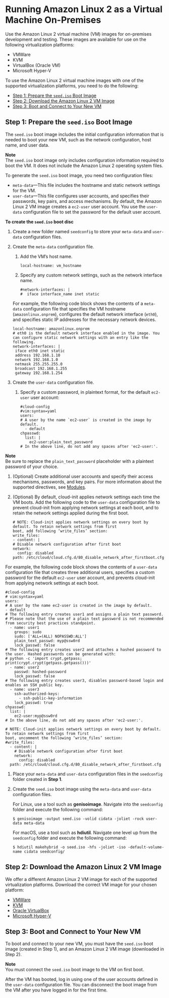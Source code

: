 # Running Amazon Linux 2 as a Virtual Machine On\-Premises<a name="amazon-linux-2-virtual-machine"></a>

Use the Amazon Linux 2 virtual machine \(VM\) images for on\-premises development and testing\. These images are available for use on the following virtualization platforms:
+ VMWare
+ KVM
+ VirtualBox \(Oracle VM\)
+ Microsoft Hyper\-V

To use the Amazon Linux 2 virtual machine images with one of the supported virtualization platforms, you need to do the following:
+ [Step 1: Prepare the `seed.iso` Boot Image](#amazon-linux-2-virtual-machine-prepare)
+ [Step 2: Download the Amazon Linux 2 VM Image](#amazon-linux-2-virtual-machine-download)
+ [Step 3: Boot and Connect to Your New VM](#amazon-linux-2-virtual-machine-boot)

## Step 1: Prepare the `seed.iso` Boot Image<a name="amazon-linux-2-virtual-machine-prepare"></a>

The `seed.iso` boot image includes the initial configuration information that is needed to boot your new VM, such as the network configuration, host name, and user data\.

**Note**  
The `seed.iso` boot image only includes configuration information required to boot the VM\. It does not include the Amazon Linux 2 operating system files\.

To generate the `seed.iso` boot image, you need two configuration files:
+ `meta-data`—This file includes the hostname and static network settings for the VM\.
+ `user-data`—This file configures user accounts, and specifies their passwords, key pairs, and access mechanisms\. By default, the Amazon Linux 2 VM image creates a `ec2-user` user account\. You use the `user-data` configuration file to set the password for the default user account\.

**To create the `seed.iso` boot disc**

1. Create a new folder named `seedconfig` to store your `meta-data` and `user-data` configuration files\.

1. Create the `meta-data` configuration file\.

   1. Add the VM’s host name\.

      ```
      local-hostname: vm_hostname
      ```

   1. Specify any custom network settings, such as the network interface name\. 

      ```
      #network-interfaces: |
      #  iface interface_name inet static
      ```

   For example, the following code block shows the contents of a `meta-data` configuration file that specifies the VM hostname \(`amazonlinux.onprem`\), configures the default network interface \(`eth0`\), and specifies static IP addresses for the necessary network devices\.

   ```
   local-hostname: amazonlinux.onprem
   # eth0 is the default network interface enabled in the image. You can configure static network settings with an entry like the following.
   network-interfaces: |
    iface eth0 inet static
    address 192.168.1.10
    network 192.168.1.0
    netmask 255.255.255.0
    broadcast 192.168.1.255
    gateway 192.168.1.254
   ```

1. Create the `user-data` configuration file\.

   1. Specify a custom password, in plaintext format, for the default `ec2-user` user account:

      ```
      #cloud-config
      #vim:syntax=yaml
      users:
      # A user by the name `ec2-user` is created in the image by default.
        - default
      chpasswd:
        list: |
          ec2-user:plain_text_password
      # In the above line, do not add any spaces after 'ec2-user:'.
      ```
**Note**  
Be sure to replace the `plain_text_password` placeholder with a plaintext password of your choice\.

   1. \(Optional\) Create additional user accounts and specify their access mechanisms, passwords, and key pairs\. For more information about the supported directives, see [Modules](http://cloudinit.readthedocs.io/en/latest/topics/modules.html)\.

   1. \(Optional\) By default, cloud\-init applies network settings each time the VM boots\. Add the following code to the `user-data` configuration file to prevent cloud\-init from applying network settings at each boot, and to retain the network settings applied during the first boot\.

      ```
      # NOTE: Cloud-init applies network settings on every boot by default. To retain network settings from first
      boot, add following ‘write_files’ section:
      write_files:
      - content: |
      # Disable network configuration after first boot
      network:
        config: disabled
      path: /etc/cloud/cloud.cfg.d/80_disable_network_after_firstboot.cfg
      ```

   For example, the following code block shows the contents of a `user-data` configuration file that creates three additional users, specifies a custom password for the default `ec2-user` user account, and prevents cloud\-init from applying network settings at each boot\.

   ```
   #cloud-config
   # vim:syntax=yaml
   users:
   # A user by the name ec2-user is created in the image by default.
   - default
   # The following entry creates user1 and assigns a plain text password.
   # Please note that the use of a plain text password is not recommended from security best practices standpoint.
     - name: user1
       groups: sudo
       sudo: ['ALL=(ALL) NOPASSWD:ALL']
       plain_text_passwd: myp@ssw0rd
       lock_passwd: false
   # The following entry creates user2 and attaches a hashed password to the user. Hashed passwords can be generated with:
   # python -c 'import crypt,getpass; print(crypt.crypt(getpass.getpass()))'
     - name: user2
       passwd: hashed-password
       lock_passwd: false
   # The following entry creates user3, disables password-based login and enables an SSH public key.
     - name: user3
       ssh-authorized-keys:
         - ssh-public-key-information
       lock_passwd: true
   chpasswd:
     list: |
       ec2-user:myp@ssw0rd
   # In the above line, do not add any spaces after 'ec2-user:'.
   
   # NOTE: Cloud-init applies network settings on every boot by default. To retain network settings from first
   boot, uncomment the following ‘write_files’ section:
   #write_files:
     - content: |
       # Disable network configuration after first boot
       network:
         config: disabled
     path: /etc/cloud/cloud.cfg.d/80_disable_network_after_firstboot.cfg
   ```

1. Place your `meta-data` and `user-data` configuration files in the `seedconfig` folder created in **Step 1**\.

1. Create the `seed.iso` boot image using the `meta-data` and `user-data` configuration files\.

   For Linux, use a tool such as **genisoimage**\. Navigate into the `seedconfig` folder and execute the following command:

   ```
   $ genisoimage -output seed.iso -volid cidata -joliet -rock user-data meta-data
   ```

   For macOS, use a tool such as **hdiutil**\. Navigate one level up from the `seedconfig` folder and execute the following command:

   ```
   $ hdiutil makehybrid -o seed.iso -hfs -joliet -iso -default-volume-name cidata seedconfig/
   ```

## Step 2: Download the Amazon Linux 2 VM Image<a name="amazon-linux-2-virtual-machine-download"></a>

We offer a different Amazon Linux 2 VM image for each of the supported virtualization platforms\. Download the correct VM image for your chosen platform:
+ [VMWare](https://cdn.amazonlinux.com/os-images/2017.12.0.20180330/vmware/)
+ [KVM](https://cdn.amazonlinux.com/os-images/2017.12.0.20180330/kvm/)
+ [Oracle VirtualBox](https://cdn.amazonlinux.com/os-images/2017.12.0.20180330/virtualbox/)
+ [Microsoft Hyper\-V](https://cdn.amazonlinux.com/os-images/2017.12.0.20180330/hyperv/)

## Step 3: Boot and Connect to Your New VM<a name="amazon-linux-2-virtual-machine-boot"></a>

To boot and connect to your new VM, you must have the `seed.iso` boot image \(created in Step 1\), and an Amazon Linux 2 VM image \(downloaded in Step 2\)\.

**Note**  
You must connect the `seed.iso` boot image to the VM on first boot\.

After the VM has booted, log in using one of the user accounts defined in the `user-data` configuration file\. You can disconnect the boot image from the VM after you have logged in for the first time\.